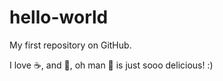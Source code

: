 hello-world
===========

My first repository on GitHub.

I love :coffee:, and :pizza:, oh man :pizza: is just sooo delicious! :)
